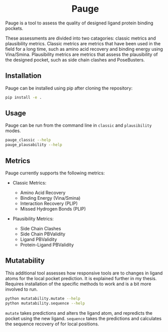 <h1 align="center">Pauge</h1>

Pauge is a tool to assess the quality of designed ligand protein binding pockets. 

These assessments are divided into two catagories: classic metrics and plausibility metrics. Classic metrics are metrics that have been used in the field for a long time, such as amino acid recovery and binding energy using Vina/Smina. Plausibility metrics are metrics that assess the plausibility of the designed pocket, such as side chain clashes and PoseBusters.

## Installation

Pauge can be installed using pip after cloning the repository:

```bash
pip install -e .
```

## Usage
Pauge can be run from the command line in `classic` and `plausibility` modes.

```bash
pauge_classic --help
pauge_plausability --help
```

## Metrics
Pauge currently supports the following metrics:
- Classic Metrics:
  - Amino Acid Recovery
  - Binding Energy (Vina/Smina)
  - Interaction Recovery (PLIP)
  - Missed Hydrogen Bonds (PLIP)

- Plausibility Metrics:
    - Side Chain Clashes
    - Side Chain PBValidity
    - Ligand PBValidity
    - Protein-Ligand PBValidity

## Mutatability

This additional tool assesses how responsive tools are to changes in ligand atoms for the local pocket prediction. It is explained further in my thesis. Requires installation of the specific methods to work and is a bit more involved to run.

```bash
python mutatability.mutate --help
python mutatability.sequence --help
```
`mutate` takes predictions and alters the ligand atom, and repredicts the pocket using the new ligand. `sequence` takes the predictions and calculates the sequence recovery of for local positions.